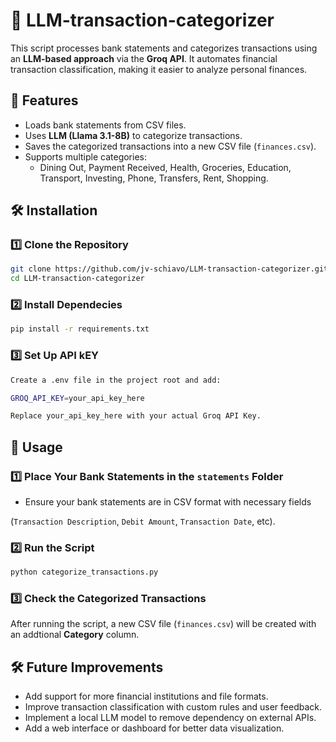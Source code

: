 #   🏦 LLM-transaction-categorizer

This script processes bank statements and categorizes transactions using an **LLM-based approach** via the **Groq API**. It automates financial transaction classification, making it easier to analyze personal finances.

## 🚀 Features
- Loads bank statements from CSV files.
- Uses **LLM (Llama 3.1-8B)** to categorize transactions.
- Saves the categorized transactions into a new CSV file (`finances.csv`).
- Supports multiple categories:  
  - Dining Out, Payment Received, Health, Groceries, Education, Transport, Investing, Phone, Transfers, Rent, Shopping.

## 🛠 Installation

### 1️⃣ Clone the Repository
```sh
git clone https://github.com/jv-schiavo/LLM-transaction-categorizer.git
cd LLM-transaction-categorizer
```
### 2️⃣ Install Dependecies
```sh
pip install -r requirements.txt
```
### 3️⃣ Set Up API kEY
```sh
Create a .env file in the project root and add:

GROQ_API_KEY=your_api_key_here

Replace your_api_key_here with your actual Groq API Key.
```
## 📂 Usage

### 1️⃣ Place Your Bank Statements in the `statements` Folder
- Ensure your bank statements are in CSV format with necessary fields

(`Transaction Description`, `Debit Amount`, `Transaction Date`, etc).

### 2️⃣ Run the Script
```sh
python categorize_transactions.py
```
### 3️⃣ Check the Categorized Transactions

After running the script, a new CSV file (`finances.csv`) will be created with an addtional **Category** column.

## 🛠 Future Improvements
- Add support for more financial institutions and file formats.
- Improve transaction classification with custom rules and user feedback.
- Implement a local LLM model to remove dependency on external APIs.
- Add a web interface or dashboard for better data visualization.

## 


